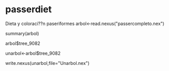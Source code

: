 # passerdiet
Dieta y coloraci??n paseriformes
arbol<-read.nexus("passercompleto.nex")

summary(arbol)

arbol$tree_9082

unarbol<-arbol$tree_9082

write.nexus(unarbol,file="Unarbol.nex")
